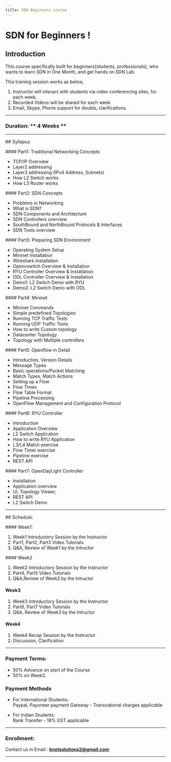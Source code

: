 ```yaml
---
title: SDN Beginners course
---
```


# SDN for Beginners !

## Introduction

This course specifically built for beginners(students, professionals), who wants to learn SDN in One Month, and get hands on SDN Lab.   

This training session works as below,

1. Instructor will interact with students via video conferencing sites, for each week. 
2. Recorded Videos will be shared for each week
3. Email, Skype, Phone support for doubts, clarifications.

---

### Duration:  ** 4 Weeks **

---

## Syllapus

#### Part1: Traditional Networking Concepts

* TCP/IP Overview
* Layer2 addressing
* Layer3 addressing (IPv4 Address, Subnets)
* How L2 Switch works
* How L3 Router works

#### Part2: SDN Concepts

* Problems in Networking
* What is SDN?
* SDN Components and Architecture 
* SDN Controllers overview
* SouthBound and NorthBound Protocols & Interfaces
* SDN Tools overview

#### Part3: Preparing SDN Environment

* Operating System Setup
* Mininet Installation
* Wireshark Installation
* Openvswitch Overview & Installation
* RYU Controller Overview & Installation
* ODL Controller Overview & Installation
* Demo1: L2 Switch Demo with RYU
* Demo2: L2 Switch Demo with ODL

#### Part4: Mininet
* Mininet Commands
* Simple predefined Topologies
* Running TCP Traffic Tests
* Running UDP Traffic Tests
* How to write Custom topology
* Datacenter Topology
* Topology with Multiple controllers

#### Part5: Openflow in Detail
* Introduction, Version Details
* Message Types
* Basic operations/Packet Matching
* Match Types, Match Actions
* Setting up a Flow
* Flow Times
* Flow Table Format
* Pipeline Processing
* OpenFlow Management and Configuration Protocol 

#### Part6: RYU Controller
* Introduction
* Application Overview
* L2 Switch Application
* How to write RYU Application
* L3/L4 Match exercise 
* Flow Timer exercise
* Pipeline exercise
* REST API

#### Part7: OpenDayLight Controller
* Installation
* Application overview
* UI, Topology Viewer, 
* REST API
* L2 Switch Demo

---

## Schedule:

#### Week1:
1. Week1 Introductory Session by the Instructor
2. Part1, Part2, Part3 Video Tutorials 
3. Q&A, Review of Week1 by the Intructor

#### Week2 
1. Week2 Introductory Session by the Instructor
2. Part4, Part5 Video Tutorials
3. Q&A,Review of Week2 by the Intructor

#### Week3 
1. Week3 Introductory Session by the Instructor
2. Part6, Part7 Video Tutorials
3. Q&A, Review of Week3 by the Intructor

#### Week4
1. Week4 Recap Session by the Instructor
2. Discussion, Clarification


---

### Payment Terms:  

* 50% Advance on start of the Course
* 50% on Week2.

###  Payment Methods 
* For International Students:  
   Paypal, Payoneer payment Gateway - Transcational charges applicable

* For Indian Students:  
   Bank Transfer - 18% GST applicable


---

### Enrollment:  

Contact us in Email : **knetsolutions2@gmail.com**

---
